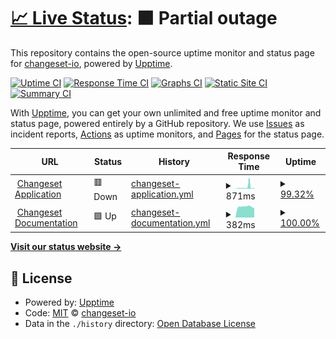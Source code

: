 # [📈 Live Status](https://status.changeset.io): <!--live status--> **🟧 Partial outage**

This repository contains the open-source uptime monitor and status page for [changeset-io](https://status.changeset.io), powered by [Upptime](https://github.com/upptime/upptime).

[![Uptime CI](https://github.com/changeset-io/status/workflows/Uptime%20CI/badge.svg)](https://github.com/changeset-io/status/actions?query=workflow%3A%22Uptime+CI%22)
[![Response Time CI](https://github.com/changeset-io/status/workflows/Response%20Time%20CI/badge.svg)](https://github.com/changeset-io/status/actions?query=workflow%3A%22Response+Time+CI%22)
[![Graphs CI](https://github.com/changeset-io/status/workflows/Graphs%20CI/badge.svg)](https://github.com/changeset-io/status/actions?query=workflow%3A%22Graphs+CI%22)
[![Static Site CI](https://github.com/changeset-io/status/workflows/Static%20Site%20CI/badge.svg)](https://github.com/changeset-io/status/actions?query=workflow%3A%22Static+Site+CI%22)
[![Summary CI](https://github.com/changeset-io/status/workflows/Summary%20CI/badge.svg)](https://github.com/changeset-io/status/actions?query=workflow%3A%22Summary+CI%22)

With [Upptime](https://upptime.js.org), you can get your own unlimited and free uptime monitor and status page, powered entirely by a GitHub repository. We use [Issues](https://github.com/changeset-io/status/issues) as incident reports, [Actions](https://github.com/changeset-io/status/actions) as uptime monitors, and [Pages](https://status.changeset.io) for the status page.

<!--start: status pages-->
<!-- This summary is generated by Upptime (https://github.com/upptime/upptime) -->
<!-- Do not edit this manually, your changes will be overwritten -->
<!-- prettier-ignore -->
| URL | Status | History | Response Time | Uptime |
| --- | ------ | ------- | ------------- | ------ |
| <img alt="" src="https://icons.duckduckgo.com/ip3/changeset.io.ico" height="13"> [Changeset Application](https://changeset.io) | 🟥 Down | [changeset-application.yml](https://github.com/changeset-io/status/commits/HEAD/history/changeset-application.yml) | <details><summary><img alt="Response time graph" src="./graphs/changeset-application/response-time-week.png" height="20"> 871ms</summary><br><a href="https://status.changeset.io/history/changeset-application"><img alt="Response time 816" src="https://img.shields.io/endpoint?url=https%3A%2F%2Fraw.githubusercontent.com%2Fchangeset-io%2Fstatus%2FHEAD%2Fapi%2Fchangeset-application%2Fresponse-time.json"></a><br><a href="https://status.changeset.io/history/changeset-application"><img alt="24-hour response time 371" src="https://img.shields.io/endpoint?url=https%3A%2F%2Fraw.githubusercontent.com%2Fchangeset-io%2Fstatus%2FHEAD%2Fapi%2Fchangeset-application%2Fresponse-time-day.json"></a><br><a href="https://status.changeset.io/history/changeset-application"><img alt="7-day response time 871" src="https://img.shields.io/endpoint?url=https%3A%2F%2Fraw.githubusercontent.com%2Fchangeset-io%2Fstatus%2FHEAD%2Fapi%2Fchangeset-application%2Fresponse-time-week.json"></a><br><a href="https://status.changeset.io/history/changeset-application"><img alt="30-day response time 3922" src="https://img.shields.io/endpoint?url=https%3A%2F%2Fraw.githubusercontent.com%2Fchangeset-io%2Fstatus%2FHEAD%2Fapi%2Fchangeset-application%2Fresponse-time-month.json"></a><br><a href="https://status.changeset.io/history/changeset-application"><img alt="1-year response time 1018" src="https://img.shields.io/endpoint?url=https%3A%2F%2Fraw.githubusercontent.com%2Fchangeset-io%2Fstatus%2FHEAD%2Fapi%2Fchangeset-application%2Fresponse-time-year.json"></a></details> | <details><summary><a href="https://status.changeset.io/history/changeset-application">99.32%</a></summary><a href="https://status.changeset.io/history/changeset-application"><img alt="All-time uptime 99.95%" src="https://img.shields.io/endpoint?url=https%3A%2F%2Fraw.githubusercontent.com%2Fchangeset-io%2Fstatus%2FHEAD%2Fapi%2Fchangeset-application%2Fuptime.json"></a><br><a href="https://status.changeset.io/history/changeset-application"><img alt="24-hour uptime 98.19%" src="https://img.shields.io/endpoint?url=https%3A%2F%2Fraw.githubusercontent.com%2Fchangeset-io%2Fstatus%2FHEAD%2Fapi%2Fchangeset-application%2Fuptime-day.json"></a><br><a href="https://status.changeset.io/history/changeset-application"><img alt="7-day uptime 99.32%" src="https://img.shields.io/endpoint?url=https%3A%2F%2Fraw.githubusercontent.com%2Fchangeset-io%2Fstatus%2FHEAD%2Fapi%2Fchangeset-application%2Fuptime-week.json"></a><br><a href="https://status.changeset.io/history/changeset-application"><img alt="30-day uptime 99.27%" src="https://img.shields.io/endpoint?url=https%3A%2F%2Fraw.githubusercontent.com%2Fchangeset-io%2Fstatus%2FHEAD%2Fapi%2Fchangeset-application%2Fuptime-month.json"></a><br><a href="https://status.changeset.io/history/changeset-application"><img alt="1-year uptime 99.88%" src="https://img.shields.io/endpoint?url=https%3A%2F%2Fraw.githubusercontent.com%2Fchangeset-io%2Fstatus%2FHEAD%2Fapi%2Fchangeset-application%2Fuptime-year.json"></a></details>
| <img alt="" src="https://icons.duckduckgo.com/ip3/docs.changeset.io.ico" height="13"> [Changeset Documentation](https://docs.changeset.io) | 🟩 Up | [changeset-documentation.yml](https://github.com/changeset-io/status/commits/HEAD/history/changeset-documentation.yml) | <details><summary><img alt="Response time graph" src="./graphs/changeset-documentation/response-time-week.png" height="20"> 382ms</summary><br><a href="https://status.changeset.io/history/changeset-documentation"><img alt="Response time 393" src="https://img.shields.io/endpoint?url=https%3A%2F%2Fraw.githubusercontent.com%2Fchangeset-io%2Fstatus%2FHEAD%2Fapi%2Fchangeset-documentation%2Fresponse-time.json"></a><br><a href="https://status.changeset.io/history/changeset-documentation"><img alt="24-hour response time 321" src="https://img.shields.io/endpoint?url=https%3A%2F%2Fraw.githubusercontent.com%2Fchangeset-io%2Fstatus%2FHEAD%2Fapi%2Fchangeset-documentation%2Fresponse-time-day.json"></a><br><a href="https://status.changeset.io/history/changeset-documentation"><img alt="7-day response time 382" src="https://img.shields.io/endpoint?url=https%3A%2F%2Fraw.githubusercontent.com%2Fchangeset-io%2Fstatus%2FHEAD%2Fapi%2Fchangeset-documentation%2Fresponse-time-week.json"></a><br><a href="https://status.changeset.io/history/changeset-documentation"><img alt="30-day response time 369" src="https://img.shields.io/endpoint?url=https%3A%2F%2Fraw.githubusercontent.com%2Fchangeset-io%2Fstatus%2FHEAD%2Fapi%2Fchangeset-documentation%2Fresponse-time-month.json"></a><br><a href="https://status.changeset.io/history/changeset-documentation"><img alt="1-year response time 399" src="https://img.shields.io/endpoint?url=https%3A%2F%2Fraw.githubusercontent.com%2Fchangeset-io%2Fstatus%2FHEAD%2Fapi%2Fchangeset-documentation%2Fresponse-time-year.json"></a></details> | <details><summary><a href="https://status.changeset.io/history/changeset-documentation">100.00%</a></summary><a href="https://status.changeset.io/history/changeset-documentation"><img alt="All-time uptime 99.99%" src="https://img.shields.io/endpoint?url=https%3A%2F%2Fraw.githubusercontent.com%2Fchangeset-io%2Fstatus%2FHEAD%2Fapi%2Fchangeset-documentation%2Fuptime.json"></a><br><a href="https://status.changeset.io/history/changeset-documentation"><img alt="24-hour uptime 100.00%" src="https://img.shields.io/endpoint?url=https%3A%2F%2Fraw.githubusercontent.com%2Fchangeset-io%2Fstatus%2FHEAD%2Fapi%2Fchangeset-documentation%2Fuptime-day.json"></a><br><a href="https://status.changeset.io/history/changeset-documentation"><img alt="7-day uptime 100.00%" src="https://img.shields.io/endpoint?url=https%3A%2F%2Fraw.githubusercontent.com%2Fchangeset-io%2Fstatus%2FHEAD%2Fapi%2Fchangeset-documentation%2Fuptime-week.json"></a><br><a href="https://status.changeset.io/history/changeset-documentation"><img alt="30-day uptime 100.00%" src="https://img.shields.io/endpoint?url=https%3A%2F%2Fraw.githubusercontent.com%2Fchangeset-io%2Fstatus%2FHEAD%2Fapi%2Fchangeset-documentation%2Fuptime-month.json"></a><br><a href="https://status.changeset.io/history/changeset-documentation"><img alt="1-year uptime 100.00%" src="https://img.shields.io/endpoint?url=https%3A%2F%2Fraw.githubusercontent.com%2Fchangeset-io%2Fstatus%2FHEAD%2Fapi%2Fchangeset-documentation%2Fuptime-year.json"></a></details>

<!--end: status pages-->

[**Visit our status website →**](https://status.changeset.io)

## 📄 License

- Powered by: [Upptime](https://github.com/upptime/upptime)
- Code: [MIT](./LICENSE) © [changeset-io](https://status.changeset.io)
- Data in the `./history` directory: [Open Database License](https://opendatacommons.org/licenses/odbl/1-0/)
